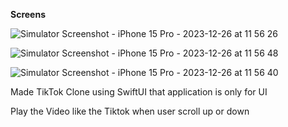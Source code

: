 **Screens**

![Simulator Screenshot - iPhone 15 Pro - 2023-12-26 at 11 56 26](https://github.com/pankajpatil200/TikTokClone_SwiftUI/assets/154868853/9a5cfb17-bf17-4d52-a463-39658c76a933)

![Simulator Screenshot - iPhone 15 Pro - 2023-12-26 at 11 56 48](https://github.com/pankajpatil200/TikTokClone_SwiftUI/assets/154868853/7249c28c-d534-4614-92c7-113bf7ba0db3)

![Simulator Screenshot - iPhone 15 Pro - 2023-12-26 at 11 56 40](https://github.com/pankajpatil200/TikTokClone_SwiftUI/assets/154868853/d5621648-c95d-4772-8f95-efc7a25870fd)



Made TikTok Clone using SwiftUI that application is only for UI 

Play the Video like the Tiktok when user scroll up or down 
